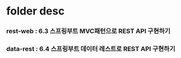 # folder desc
### rest-web : 6.3 스프링부트 MVC패턴으로 REST API 구현하기
### data-rest : 6.4 스프링부트 데이터 레스트로 REST API 구현하기
